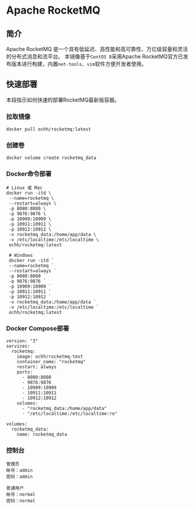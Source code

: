 # Apache RocketMQ

## 简介

Apache RocketMQ 是一个具有低延迟、高性能和高可靠性、万亿级容量和灵活的分布式消息和流平台。
本镜像基于`CentOS 8`采用Apache RocketMQ官方已发布版本进行构建，内置`net-tools`、`vim`软件方便开发者使用。

## 快速部署

本段指示如何快速的部署RocketMQ最新版容器。

### 拉取镜像

```shell
docker pull ochh/rocketmq:latest
```

### 创建卷

```shell
docker volume create rocketmq_data
```

### Docker命令部署

```shell
# Linux 或 Mac
docker run -itd \
 --name=rocketmq \
 --restart=always \
 -p 8080:8080 \
 -p 9876:9876 \
 -p 10909:10909 \
 -p 10911:10911 \
 -p 10912:10912 \
 -v rocketmq_data:/home/app/data \
 -v /etc/localtime:/etc/localtime \
 ochh/rocketmq:latest
 
 # Windows
 docker run -itd `
 --name=rocketmq `
 --restart=always `
 -p 8080:8080 `
 -p 9876:9876 `
 -p 10909:10909 `
 -p 10911:10911 `
 -p 10912:10912 `
 -v rocketmq_data:/home/app/data `
 -v /etc/localtime:/etc/localtime `
 ochh/rocketmq:latest
```

### Docker Compose部署

```shell
version: "3"
services:
  rocketmq:
    image: ochh/rocketmq-test
    container_name: "rocketmq"
    restart: always
    ports:
      - 8080:8080
      - 9876:9876
      - 10909:10909
      - 10911:10911
      - 10912:10912
    volumes:
      - "rocketmq_data:/home/app/data"
      - "/etc/localtime:/etc/localtime:ro"

volumes:
  rocketmq_data:
    name: rocketmq_data
```

### 控制台

```text
管理员
帐号：admin
密码：admin

普通用户
帐号：normal
密码：normal
```
